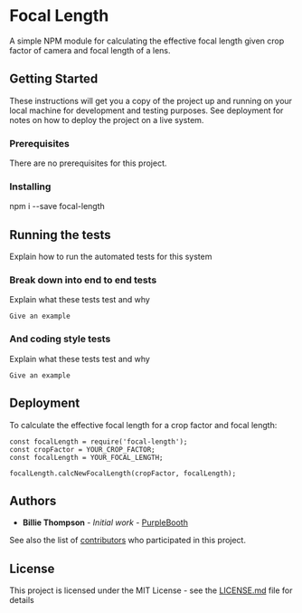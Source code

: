 # Focal Length

A simple NPM module for calculating the effective focal length given crop factor of camera and focal length of a lens.

## Getting Started

These instructions will get you a copy of the project up and running on your local machine for development and testing purposes. See deployment for notes on how to deploy the project on a live system.

### Prerequisites

There are no prerequisites for this project.

### Installing
  npm i --save focal-length

## Running the tests

Explain how to run the automated tests for this system

### Break down into end to end tests

Explain what these tests test and why

```
Give an example
```

### And coding style tests

Explain what these tests test and why

```
Give an example
```

## Deployment

To calculate the effective focal length for a crop factor and focal length:

```
const focalLength = require('focal-length');
const cropFactor = YOUR_CROP_FACTOR;
const focalLength = YOUR_FOCAL_LENGTH;

focalLength.calcNewFocalLength(cropFactor, focalLength);
```

## Authors

* **Billie Thompson** - *Initial work* - [PurpleBooth](https://github.com/PurpleBooth)

See also the list of [contributors](https://github.com/your/project/contributors) who participated in this project.

## License

This project is licensed under the MIT License - see the [LICENSE.md](LICENSE.md) file for details
